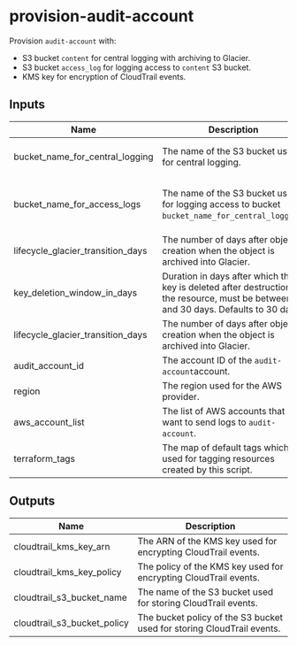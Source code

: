 # provision-audit-account

Provision `audit-account` with:
* S3 bucket `content` for central logging with archiving to Glacier.
* S3 bucket `access_log` for logging access to `content` S3 bucket.
* KMS key for encryption of CloudTrail events. 

## Inputs

| Name | Description | Type | Default | Required |
|------|-------------|:----:|:-----:|:-----:|
| bucket_name_for_central_logging | The name of the S3 bucket used for central logging. | string | `audit-account-eu-west-1-log` | no |
| bucket_name_for_access_logs | The name of the S3 bucket used for logging access to bucket `bucket_name_for_central_logging`. | string | `audit-account-eu-west-1-log-access-logs` | no |
| lifecycle_glacier_transition_days | The number of days after object creation when the object is archived into Glacier. | string | `90` | no |
| key_deletion_window_in_days | Duration in days after which the key is deleted after destruction of the resource, must be between 7 and 30 days. Defaults to 30 days. | string | `10` | no |
| lifecycle_glacier_transition_days | The number of days after object creation when the object is archived into Glacier. | string | `90` | no |
| audit_account_id | The account ID of the `audit-account`account. | string | - | yes |
| region | The region used for the AWS provider. | string | - | yes |
| aws_account_list | The list of AWS accounts that want to send logs to `audit-account`. | list | - | yes |
| terraform_tags | The map of default tags which is used for tagging resources created by this script. | map | - | yes |

## Outputs

| Name | Description |
|------|-------------|
| cloudtrail_kms_key_arn | The ARN of the KMS key used for encrypting CloudTrail events. |
| cloudtrail_kms_key_policy | The policy of the KMS key used for encrypting CloudTrail events. |
| cloudtrail_s3_bucket_name | The name of the S3 bucket used for storing CloudTrail events. |
| cloudtrail_s3_bucket_policy | The bucket policy of the S3 bucket used for storing CloudTrail events. |
